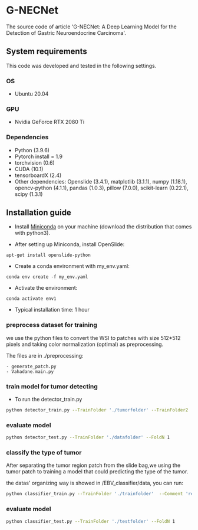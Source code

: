 # G-NECNet
The source code of article 'G-NECNet: A Deep Learning Model for the Detection of Gastric Neuroendocrine Carcinoma'.

## System requirements
This code was developed and tested in the following settings. 
### OS
- Ubuntu 20.04
### GPU
- Nvidia GeForce RTX 2080 Ti
### Dependencies
- Python (3.9.6)
- Pytorch install = 1.9
- torchvision (0.6)
- CUDA (10.1)
- tensorboardX (2.4)
- Other dependencies: Openslide (3.4.1), matplotlib (3.1.1), numpy (1.18.1), opencv-python (4.1.1), pandas (1.0.3), pillow (7.0.0), scikit-learn (0.22.1), scipy (1.3.1)

## Installation guide

- Install [Miniconda](https://docs.conda.io/en/latest/miniconda.html#linux-installers) on your machine (download the distribution that comes with python3).  
  
- After setting up Miniconda, install OpenSlide:  
```
apt-get install openslide-python
```
- Create a conda environment with my_env.yaml:
```
conda env create -f my_env.yaml
```  
- Activate the environment:
```
conda activate env1
```
- Typical installation time: 1 hour

### preprocess dataset for training
we use the python files to convert the WSI to patches with size 512*512 pixels and taking color normalization (optimal) as preprocessing.

The files are in ./preprocessing:
```
- generate_patch.py
- Vahadane.main.py
```

### train model for tumor detecting 
- To run the detector_train.py

```bash
python detector_train.py --TrainFolder './tumorfolder' --TrainFolder2 './normalfolder' --Comment 'resnet50,LR0.001,Decay0.0005' --FoldN 1 --Pretrain
```

### evaluate model
```bash
python detector_test.py --TrainFolder './datafolder' --FoldN 1

```

### classify the type of tumor
After separating the tumor region patch from the slide bag,we using the tumor patch to training a model
that could predicting the type of the tumor.

the datas' organizing way is showed in /EBV_classifier/data, you can run:

```bash
python classifier_train.py --TrainFolder './trainfolder'  --Comment 'resnet50,epoch100,10x,Vahadane' --Pretrain --FoldN 1
```

### evaluate model
```bash
python classifier_test.py --TrainFolder './testfolder' --FoldN 1